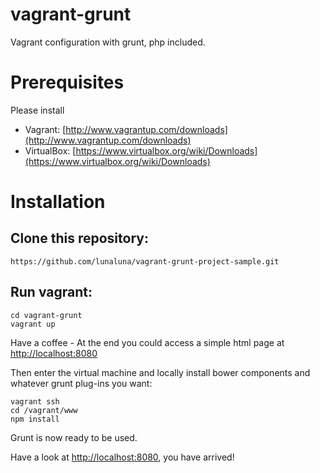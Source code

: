 vagrant-grunt
=============

Vagrant configuration with grunt, php included.

Prerequisites
=============
Please install
- Vagrant: [http://www.vagrantup.com/downloads](http://www.vagrantup.com/downloads)
- VirtualBox: [https://www.virtualbox.org/wiki/Downloads](https://www.virtualbox.org/wiki/Downloads)

Installation
============

Clone this repository:
----------------------
````
https://github.com/lunaluna/vagrant-grunt-project-sample.git
``````

Run vagrant:
------------
````
cd vagrant-grunt
vagrant up
````
Have a coffee - At the end you could access a simple html page at [http://localhost:8080](http://localhost:8080)

Then enter the virtual machine and locally install bower components and whatever grunt plug-ins you want:
````
vagrant ssh
cd /vagrant/www
npm install
````
Grunt is now ready to be used.

Have a look at [http://localhost:8080](http://localhost:8080), you have arrived!
